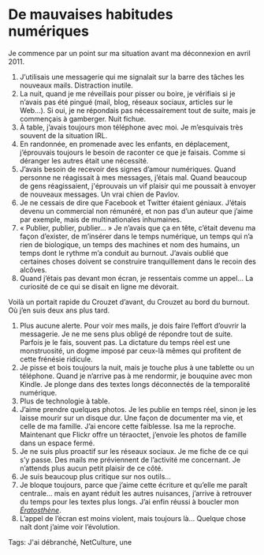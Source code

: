# De mauvaises habitudes numériques

Je commence par un point sur ma situation avant ma déconnexion en avril 2011.

1. J’utilisais une messagerie qui me signalait sur la barre des tâches les nouveaux mails. Distraction inutile.
2. La nuit, quand je me réveillais pour pisser ou boire, je vérifiais si je n’avais pas été pingué (mail, blog, réseaux sociaux, articles sur le Web…). Si oui, je ne répondais pas nécessairement tout de suite, mais je commençais à gamberger. Nuit fichue.
3. À table, j’avais toujours mon téléphone avec moi. Je m’esquivais très souvent de la situation IRL.
4. En randonnée, en promenade avec les enfants, en déplacement, j’éprouvais toujours le besoin de raconter ce que je faisais. Comme si déranger les autres était une nécessité.
5. J’avais besoin de recevoir des signes d’amour numériques. Quand personne ne réagissait à mes messages, j’étais mal. Quand beaucoup de gens réagissaient, j'éprouvais un vif plaisir qui me poussait à envoyer de nouveaux messages. Un vrai chien de Pavlov.
6. Je ne cessais de dire que Facebook et Twitter étaient géniaux. J’étais devenu un commercial non rémunéré, et non pas d’un auteur que j’aime par exemple, mais de multinationales inhumaines.
7. « Publier, publier, publier… » Je n’avais que ça en tête, c’était devenu ma façon d’exister, de m’insérer dans le temps numérique, un temps qui n’a rien de biologique, un temps des machines et nom des humains, un temps dont le rythme m’a conduit au burnout. J’avais oublié que certaines choses doivent se construire tranquillement dans le recoin des alcôves.
8. Quand j’étais pas devant mon écran, je ressentais comme un appel… La curiosité de ce qui se disait en ligne me dévorait.

Voilà un portait rapide du Crouzet d’avant, du Crouzet au bord du burnout. Où j’en suis deux ans plus tard.

1. Plus aucune alerte. Pour voir mes mails, je dois faire l’effort d’ouvrir la messagerie. Je ne me sens plus obligé de répondre tout de suite. Parfois je le fais, souvent pas. La dictature du temps réel est une monstruosité, un dogme imposé par ceux-là mêmes qui profitent de cette frénésie ridicule.
2. Je pisse et bois toujours la nuit, mais je touche plus à une tablette ou un téléphone. Quand je n’arrive pas à me rendormir, je bouquine avec mon Kindle. Je plonge dans des textes longs déconnectés de la temporalité numérique.
3. Plus de technologie à table.
4. J’aime prendre quelques photos. Je les publie en temps réel, sinon je les laisse mourir sur un disque dur. Une façon de documenter ma vie, et celle de ma famille. J’ai encore cette faiblesse. Isa me la reproche. Maintenant que Flickr offre un téraoctet, j’envoie les photos de famille dans un espace fermé.
5. Je ne suis plus proactif sur les réseaux sociaux. Je me fiche de ce qui s’y passe. Des mails me préviennent de l’activité me concernant. Je n’attends plus aucun petit plaisir de ce côté.
6. Je suis beaucoup plus critique sur nos outils…
7. Je bloque toujours, parce que j’aime cette écriture et qu’elle me paraît centrale… mais en ayant réduit les autres nuisances, j’arrive à retrouver du temps pour les textes plus longs. J’ai enfin réussi à boucler mon [*Ératosthène*](http://blog.tcrouzet.com/eratosthene/).
8. L’appel de l’écran est moins violent, mais toujours là… Quelque chose naît dont j’aime voir l’évolution.

Tags: J'ai débranché, NetCulture, une